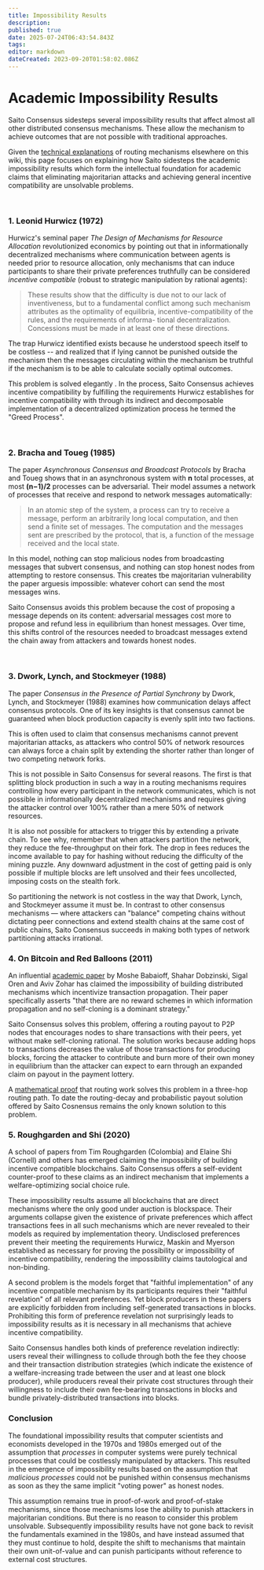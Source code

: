 ```yaml
---
title: Impossibility Results
description: 
published: true
date: 2025-07-24T06:43:54.843Z
tags: 
editor: markdown
dateCreated: 2023-09-20T01:58:02.086Z
---
```


# Academic Impossibility Results

Saito Consensus sidesteps several impossibility results that affect almost all other distributed consensus mechanisms. These allow the mechanism to achieve outcomes that are not possible with traditional approaches.

Given the [technical explanations](/consensus) of routing mechanisms elsewhere on this wiki, this page focuses on explaining how Saito sidesteps the academic impossibility results which form the intellectual foundation for academic claims that eliminating majoritarian attacks and achieving general incentive compatibility are unsolvable problems.

<br>

### 1. Leonid Hurwicz (1972)

Hurwicz's seminal paper *The Design of Mechanisms for Resource Allocation* revolutionized economics by pointing out that in informationally decentralized mechanisms where communication between agents is needed prior to resource allocation, only mechanisms that can induce participants to share their private preferences truthfully can be considered *incentive compatible* (robust to strategic manipulation by rational agents):

> These results show that the difficulty is due not to our lack of inventiveness, but to a fundamental conflict among such mechanism attributes as the optimality of equilibria, incentive-compatibility of the rules, and the requirements of informa- tional decentralization. Concessions must be made in at least one of these directions.

The trap Hurwicz identified exists because he understood speech itself to be costless -- and realized that if lying cannot be punished outside the mechanism then the messages circulating within the mechanism be truthful if the mechanism is to be able to calculate socially optimal outcomes.

This problem is solved elegantly . In the process, Saito Consensus achieves incentive compatibility by fulfilling the requirements Hurwicz establishes for incentive compatibility with through its indirect and decomposable implementation of a decentralized optimization process he termed the "Greed Process".


<br>

### 2. Bracha and Toueg (1985)

The paper *Asynchronous Consensus and Broadcast Protocols* by Bracha and Toueg shows that in an asynchronous system with **n** total processes, at most **(n−1)/2** processes can be adversarial. Their model assumes a network of processes that receive and respond to network messages automatically:

> In an atomic step of the system, a process can try to receive a message, perform an arbitrarily long local computation, and then send a finite set of messages. The computation and the messages sent are prescribed by the protocol, that is, a function of the message received and the local state.

In this model, nothing can stop malicious nodes from broadcasting messages that subvert consensus, and nothing can stop honest nodes from attempting to restore consensus. This creates tbe majoritarian vulnerability the paper arguesis impossible: whatever cohort can send the most messages wins.

Saito Consensus avoids this problem because the cost of proposing a message depends on its content: adversarial messages cost more to propose and refund less in equilibrium than honest messages. Over time, this shifts control of the resources needed to broadcast messages extend the chain away from attackers and towards honest nodes.

<br>

### 3. Dwork, Lynch, and Stockmeyer (1988)

The paper *Consensus in the Presence of Partial Synchrony* by Dwork, Lynch, and Stockmeyer (1988) examines how communication delays affect consensus protocols. One of its key insights is that consensus cannot be guaranteed when block production capacity is evenly split into two factions.

This is often used to claim that consensus mechanisms cannot prevent majoritarian attacks, as attackers who control 50% of network resources can always force a chain split by extending the shorter rather than longer of two competing network forks.

This is not possible in Saito Consensus for several reasons. The first is that splitting block production in such a way in a routing mechanisms requires controlling how every participant in the network communicates, which is not possible in informationally decentralized mechanisms and requires giving the attacker control over 100% rather than a mere 50% of network resources.

It is also not possible for attackers to trigger this by extending a private chain. To see why, remember that when attackers partition the network, they reduce the fee-throughput on their fork. The drop in fees reduces the income available to pay for hashing without reducing the difficulty of the mining puzzle. Any downward adjustment in the cost of getting paid is only possible if multiple blocks are left unsolved and their fees uncollected, imposing costs on the stealth fork.

So partitioning the network is not costless in the way that Dwork, Lynch, and Stockmeyer assume it must be. In contrast to other consensus mechanisms — where attackers can "balance" competing chains without dictating peer connections and extend stealth chains at the same cost of public chains, Saito Consensus succeeds in making both types of network partitioning attacks irrational. 


### 4. On Bitcoin and Red Balloons (2011)

An influential [academic paper](https://arxiv.org/pdf/1111.2626) by Moshe Babaioff, Shahar Dobzinski, Sigal Oren and Aviv Zohar has claimed the impossibility of building distributed mechanisms which incentivize transaction propagation. Their paper specifically asserts "that there are no reward schemes in which information propagation and no self-cloning is a dominant strategy."

Saito Consensus solves this problem, offering a routing payout to P2P nodes that encourages nodes to share transactions with their peers, yet without make self-cloning rational. The solution works because adding hops to transactions decreases the value of those transactions for producing blocks, forcing the attacker to contribute and burn more of their own money in equilibrium than the attacker can expect to earn through an expanded claim on payout in the payment lottery.

A [mathematical proof](https://github.com/SaitoTech/papers/blob/e32c51db6aae071a41b7e481d0f5ba6cd75ec12d/sybil/A_Simple_Proof_of_Sybil_Proof_Lancashire-Parris_2023.pdf) that routing work solves this problem in a three-hop routing path. To date the routing-decay and probabilistic payout solution offered by Saito Cosnensus remains the only known solution to this problem.


### 5. Roughgarden and Shi (2020)

A school of papers from Tim Roughgarden (Colombia) and Elaine Shi (Cornell) and others has emerged claiming the impossibility of building incentive compatible blockchains. Saito Consensus offers a self-evident counter-proof to these claims as an indirect mechanism that implements a welfare-optimizing social choice rule.

These impossibility results assume all blockchains that are direct mechanisms where the only good under auction is blockspace. Their arguments collapse given the existence of private preferences which affect transactions fees in all such mechanisms which are never revealed to their models as required by implementation theory. Undisclosed preferences prevent their meeting the requirements Hurwicz, Maskin and Myerson established as necessary for proving the possibility or impossibility of incentive compatibility, rendering the impossibility claims tautological and non-binding.

A second problem is the models forget that "faithful implementation" of any incentive compatible mechanism by its participants requires their "faithful revelation" of all relevant preferences. Yet block producers in these papers are explicitly forbidden from including self-generated transactions in blocks. Prohibiting this form of preference revelation not surprisingly leads to impossibility results as it is necessary in all mechanisms that achieve incentive compatibility.

Saito Consensus handles both kinds of preference revelation indirectly: users reveal their willingness to collude through both the fee they choose and their transaction distribution strategies (which indicate the existence of a welfare-increasing trade between the user and at least one block producer), while producers reveal their private cost structures through their willingness to include their own fee-bearing transactions in blocks and bundle privately-distributed transactions into blocks.

### Conclusion

The foundational impossibility results that computer scientists and economists developed in the 1970s and 1980s emerged out of the assumption that *processes* in computer systems were purely technical processes that could be costlessly manipulated by attackers. This resulted in the emergence of impossibility results based on the assumption that *malicious processes* could not be punished within consensus mechanisms as soon as they the same implicit "voting power" as honest nodes.

This assumption remains true in proof-of-work and proof-of-stake mechanisms, since those mechanisms lose the ability to punish attackers in majoritarian conditions. But there is no reason to consider this problem unsolvable. Subsequently impossibility results have not gone back to revisit the fundamentals examined in the 1980s, and have instead assumed that they must continue to hold, despite the shift to mechanisms that maintain their own unit-of-value and can punish participants without reference to external cost structures.



